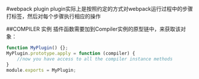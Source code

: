 #webpack plugin
plugin实际上是按照约定的方式对webpack运行过程中的步骤打标签，然后对每个步骤执行相应的操作

##COMPILER 实例
插件函数需要加到Compiler实例的原型链中，来获取该对象：
```javascript
function MyPlugin() {};
MyPlugin.prototype.apply = function (compiler) {
    //now you have access to all the compiler instance methods
}
module.exports = MyPlugin;
```
